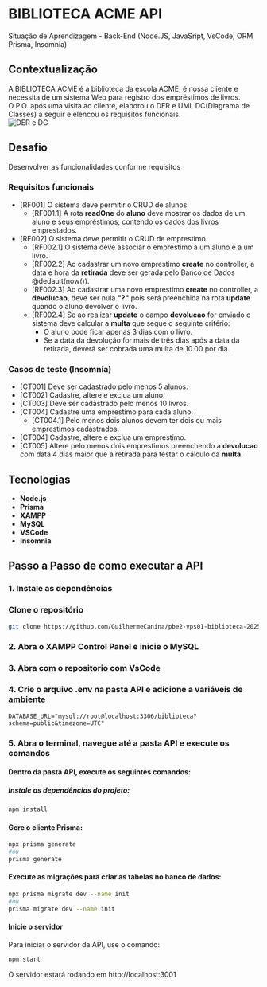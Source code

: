 # BIBLIOTECA ACME API
Situação de Aprendizagem - Back-End (Node.JS, JavaSript, VsCode, ORM Prisma, Insomnia)
## Contextualização
A BIBLIOTECA ACME é a biblioteca da escola ACME, é nossa cliente e necessita de um sistema Web para registro dos empréstimos de livros.<br>O P.O. após uma visita ao cliente, elaborou o DER e UML DC(Diagrama de Classes) a seguir e elencou os requisitos funcionais.<br>
![DER e DC](./docs/der-dc.png)
## Desafio
Desenvolver as funcionalidades conforme requisitos

### Requisitos funcionais
- [RF001] O sistema deve permitir o CRUD de alunos.
    - [RF001.1] A rota **readOne** do **aluno** deve mostrar os dados de um aluno e seus empréstimos, contendo os dados dos livros emprestados.
- [RF002] O sistema deve permitir o CRUD de emprestimo.
    - [RF002.1] O sistema deve associar o emprestimo a um aluno e a um livro.
    - [RF002.2] Ao cadastrar um novo emprestimo **create** no controller, a data e hora da **retirada** deve ser gerada pelo Banco de Dados @dedault(now()).
    - [RF002.3] Ao cadastrar uma novo emprestimo **create** no controller, a **devolucao**, deve ser nula **"?"** pois será preenchida na rota **update** quando o aluno devolver o livro.
    - [RF002.4] Se ao realizar **update** o campo **devolucao** for enviado o sistema deve calcular a **multa** que segue o seguinte critério:
        - O aluno pode ficar apenas 3 dias com o livro.
        - Se a data da devolução for mais de três dias após a data da retirada, deverá ser cobrada uma multa de 10.00 por dia.

### Casos de teste (Insomnia)
- [CT001] Deve ser cadastrado pelo menos 5 alunos.
- [CT002] Cadastre, altere e exclua um aluno.
- [CT003] Deve ser cadastrado pelo menos 10 livros.
- [CT004] Cadastre uma emprestimo para cada aluno.
    - [CT004.1] Pelo menos dois alunos devem ter dois ou mais emprestimos cadastrados.
- [CT004] Cadastre, altere e exclua um emprestimo.
- [CT005] Altere pelo menos dois emprestimos preenchendo a **devolucao** com data 4 dias maior que a retirada para testar o cálculo da **multa**.

## Tecnologias
- **Node.js**
- **Prisma**
- **XAMPP**
- **MySQL**
- **VSCode**
- **Insomnia**

## Passo a Passo de como executar a API

### 1. Instale as dependências

### Clone o repositório

```bash
git clone https://github.com/GuilhermeCanina/pbe2-vps01-biblioteca-2025.git
```

### 2. Abra o XAMPP Control Panel e inicie o MySQL
### 3. Abra com o repositorio com VsCode
### 4. Crie o arquivo .env na pasta API e adicione a variáveis de ambiente
```env
DATABASE_URL="mysql://root@localhost:3306/biblioteca?schema=public&timezone=UTC"
```

### 5. Abra o terminal, navegue até a pasta API e execute os comandos

#### Dentro da pasta API, execute os seguintes comandos:

##### Instale as dependências do projeto:

```bash
npm install
```

#### Gere o cliente Prisma:

```bash
npx prisma generate
#ou
prisma generate
```

#### Execute as migrações para criar as tabelas no banco de dados:

```bash
npx prisma migrate dev --name init
#ou
prisma migrate dev --name init
```

#### Inicie o servidor
Para iniciar o servidor da API, use o comando:
```bash
npm start
```
O servidor estará rodando em http://localhost:3001
